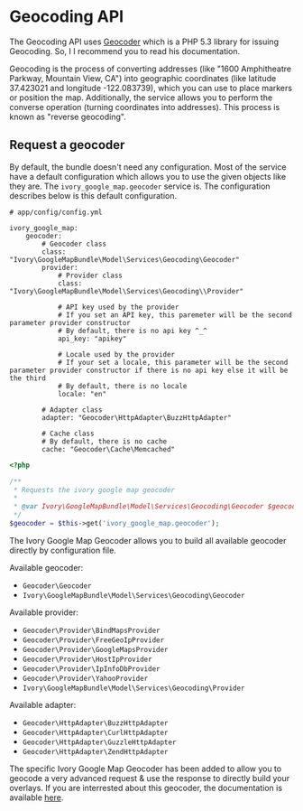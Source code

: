 # Geocoding API

The Geocoding API uses [Geocoder](http://github.com/willdurand/Geocoder) which is a PHP 5.3 library for issuing Geocoding. So, I I recommend you to read his documentation.

Geocoding is the process of converting addresses (like "1600 Amphitheatre Parkway, Mountain View, CA") into geographic coordinates (like latitude 37.423021 and longitude -122.083739), which you can use to place markers or position the map. 
Additionally, the service allows you to perform the converse operation (turning coordinates into addresses). This process is known as "reverse geocoding".

## Request a geocoder

By default, the bundle doesn't need any configuration. Most of the service have a default configuration which allows you to use the given objects like they are.
The ``ivory_google_map.geocoder`` service is. The configuration describes below is this default configuration.

```
# app/config/config.yml

ivory_google_map:
    geocoder:
        # Geocoder class
        class: "Ivory\GoogleMapBundle\Model\Services\Geocoding\Geocoder"
        provider: 
            # Provider class
            class: "Ivory\GoogleMapBundle\Model\Services\Geocoding\\Provider"

            # API key used by the provider
            # If you set an API key, this paremeter will be the second parameter provider constructor
            # By default, there is no api key ^_^
            api_key: "apikey"

            # Locale used by the provider
            # If your set a locale, this parameter will be the second parameter provider constructor if there is no api key else it will be the third
            # By default, there is no locale
            locale: "en"

        # Adapter class
        adapter: "Geocoder\HttpAdapter\BuzzHttpAdapter"

        # Cache class
        # By default, there is no cache
        cache: "Geocoder\Cache\Memcached"
```

``` php
<?php

/**
 * Requests the ivory google map geocoder
 *
 * @var Ivory\GoogleMapBundle\Model\Services\Geocoding\Geocoder $geocoder
 */
$geocoder = $this->get('ivory_google_map.geocoder');
```

The Ivory Google Map Geocoder allows you to build all available geocoder directly by configuration file.

Available geocoder:

   - ``Geocoder\Geocoder``
   - ``Ivory\GoogleMapBundle\Model\Services\Geocoding\Geocoder``

Available provider:

   - ``Geocoder\Provider\BindMapsProvider``
   - ``Geocoder\Provider\FreeGeoIpProvider``
   - ``Geocoder\Provider\GoogleMapsProvider``
   - ``Geocoder\Provider\HostIpProvider``
   - ``Geocoder\Provider\IpInfoDbProvider``
   - ``Geocoder\Provider\YahooProvider``
   - ``Ivory\GoogleMapBundle\Model\Services\Geocoding\Provider``

Available adapter:

   - ``Geocoder\HttpAdapter\BuzzHttpAdapter``
   - ``Geocoder\HttpAdapter\CurlHttpAdapter``
   - ``Geocoder\HttpAdapter\GuzzleHttpAdapter``
   - ``Geocoder\HttpAdapter\ZendHttpAdapter``

The specific Ivory Google Map Geocoder has been added to allow you to geocode a very advanced request & use the response to directly build your overlays.
If you are interrested about this geocoder, the documentation is available [here](http://github.com/egeloen/IvoryGoogleMapBundle/blob/master/Resources/doc/usage/services/geocoding/ivory_geocoder.md).
